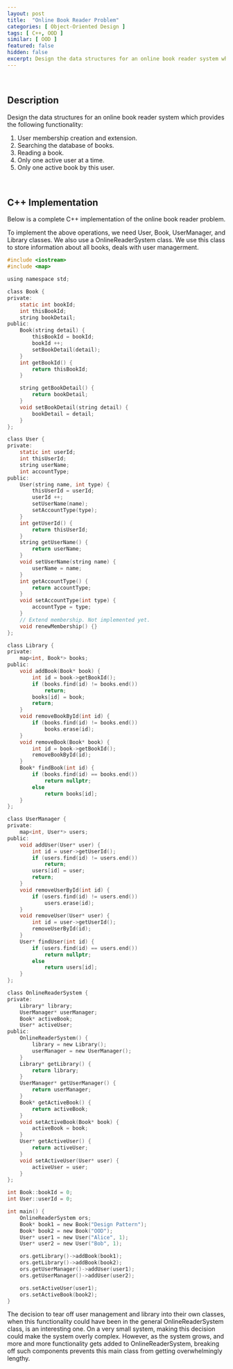 ```yaml
---
layout: post
title:  "Online Book Reader Problem"
categories: [ Object-Oriented Design ]
tags: [ C++, OOD ]
similar: [ OOD ]
featured: false
hidden: false
excerpt: Design the data structures for an online book reader system which provides the following functionality.
---
```


<br />

## Description

Design the data structures for an online book reader system which provides the following functionality:
1. User membership creation and extension.
2. Searching the database of books.
3. Reading a book.
4. Only one active user at a time.
5. Only one active book by this user.


<br />

## C++ Implementation

Below is a complete C++ implementation of the online book reader problem.

To implement the above operations, we need User, Book, UserManager, and Library classes. We also use a OnlineReaderSystem class. We use this class to store information about all books, deals with user managerment. 


```c
#include <iostream>
#include <map>

using namespace std;

class Book {
private:
    static int bookId;
    int thisBookId;
    string bookDetail;
public:
    Book(string detail) {
        thisBookId = bookId;
        bookId ++;
        setBookDetail(detail);
    }
    int getBookId() {
        return thisBookId;
    }

    string getBookDetail() {
        return bookDetail;
    }
    void setBookDetail(string detail) {
        bookDetail = detail;
    }
};

class User {
private:
    static int userId;
    int thisUserId;
    string userName;
    int accountType;
public:
    User(string name, int type) {
        thisUserId = userId;
        userId ++;
        setUserName(name);
        setAccountType(type);
    }
    int getUserId() {
        return thisUserId;
    }
    string getUserName() {
        return userName;
    }
    void setUserName(string name) {
        userName = name;
    }
    int getAccountType() {
        return accountType;
    }
    void setAccountType(int type) {
        accountType = type;
    }
    // Extend membership. Not implemented yet.
    void renewMembership() {}
};

class Library {
private:
    map<int, Book*> books;
public:
    void addBook(Book* book) {
        int id = book->getBookId();
        if (books.find(id) != books.end()) 
            return;
        books[id] = book;
        return;
    }
    void removeBookById(int id) {
        if (books.find(id) != books.end())
            books.erase(id);
    }
    void removeBook(Book* book) {
        int id = book->getBookId();
        removeBookById(id);
    }
    Book* findBook(int id) {
        if (books.find(id) == books.end()) 
            return nullptr;
        else
            return books[id];
    }
};

class UserManager {
private:
    map<int, User*> users;
public:
    void addUser(User* user) {
        int id = user->getUserId();
        if (users.find(id) != users.end())
            return;
        users[id] = user;
        return;
    }
    void removeUserById(int id) {
        if (users.find(id) != users.end())
            users.erase(id);
    }
    void removeUser(User* user) {
        int id = user->getUserId();
        removeUserById(id);
    }
    User* findUser(int id) {
        if (users.find(id) == users.end())
            return nullptr;
        else
            return users[id];
    }
};

class OnlineReaderSystem {
private:
    Library* library;
    UserManager* userManager;
    Book* activeBook;
    User* activeUser;
public:
    OnlineReaderSystem() {
        library = new Library();
        userManager = new UserManager();
    }
    Library* getLibrary() {
        return library;
    }
    UserManager* getUserManager() {
        return userManager;
    }
    Book* getActiveBook() {
        return activeBook;
    }
    void setActiveBook(Book* book) {
        activeBook = book;
    }
    User* getActiveUser() {
        return activeUser;
    }
    void setActiveUser(User* user) {
        activeUser = user;
    }
};

int Book::bookId = 0;
int User::userId = 0;

int main() {
    OnlineReaderSystem ors;
    Book* book1 = new Book("Design Pattern");
    Book* book2 = new Book("OOD");
    User* user1 = new User("Alice", 1);
    User* user2 = new User("Bob", 1);

    ors.getLibrary()->addBook(book1);
    ors.getLibrary()->addBook(book2);
    ors.getUserManager()->addUser(user1);
    ors.getUserManager()->addUser(user2);

    ors.setActiveUser(user1);
    ors.setActiveBook(book2);
}
```

The decision to tear off user management and library into their own classes, when this functionality could have been in the general OnlineReaderSystem class, is an interesting one. On a very small system, making this decision could make the system overly complex. However, as the system grows, and more and more functionality gets added to OnlineReaderSystem, breaking off such components prevents this main class from getting overwhelmingly lengthy.
